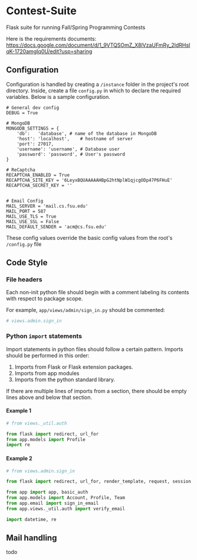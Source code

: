 # Contest-Suite
Flask suite for running Fall/Spring Programming Contests

Here is the requirements documents:
https://docs.google.com/document/d/1_9VTQSOmZ_X8lVzaUFmRy_2ldRHsIqK-1720amgIq0U/edit?usp=sharing


## Configuration
Configuration is handled by creating a `/instance` folder in the project's
root directory. Inside, create a file `config.py` in which to declare
the required variables. Below is a sample configuration.

```
# General dev config
DEBUG = True

# MongoDB
MONGODB_SETTINGS = {
	'db':   'database',	# name of the database in MongoDB
	'host': 'localhost', 	# hostname of server
	'port': 27017,
    'username': 'username',	# Database user
    'password': 'password',	# User's password
}

# ReCaptcha
RECAPTCHA_ENABLED = True
RECAPTCHA_SITE_KEY = '6LeyxBQUAAAAAHBpG2htNplW1qjcgODp47P6FHuE'
RECAPTCHA_SECRET_KEY = ''


# Email Config
MAIL_SERVER = 'mail.cs.fsu.edu'
MAIL_PORT = 587
MAIL_USE_TLS = True
MAIL_USE_SSL = False
MAIL_DEFAULT_SENDER = 'acm@cs.fsu.edu'

```

These config values override the basic config values from the root's
`/config.py` file


## Code Style

### File headers
Each non-init python file should begin with a comment labeling its contents
with respect to package scope.

For example, `app/views/admin/sign_in.py` should be commented:
```python
# views.admin.sign_in

```

### Python `import` statements
Import statements in python files should follow a certain pattern. Imports
should be performed in this order:

1. Imports from Flask or Flask extension packages.
2. Imports from app modules
3. Imports from the python standard library.

If there are multiple lines of imports from a section, there should be empty
lines above and below that section.

#### Example 1
```python
# from views._util.auth

from flask import redirect, url_for
from app.models import Profile
import re

```

#### Example 2
```python
# from views.admin.sign_in

from flask import redirect, url_for, render_template, request, session

from app import app, basic_auth
from app.models import Account, Profile, Team
from app.email import sign_in_email
from app.views._util.auth import verify_email

import datetime, re

```


## Mail handling
todo
